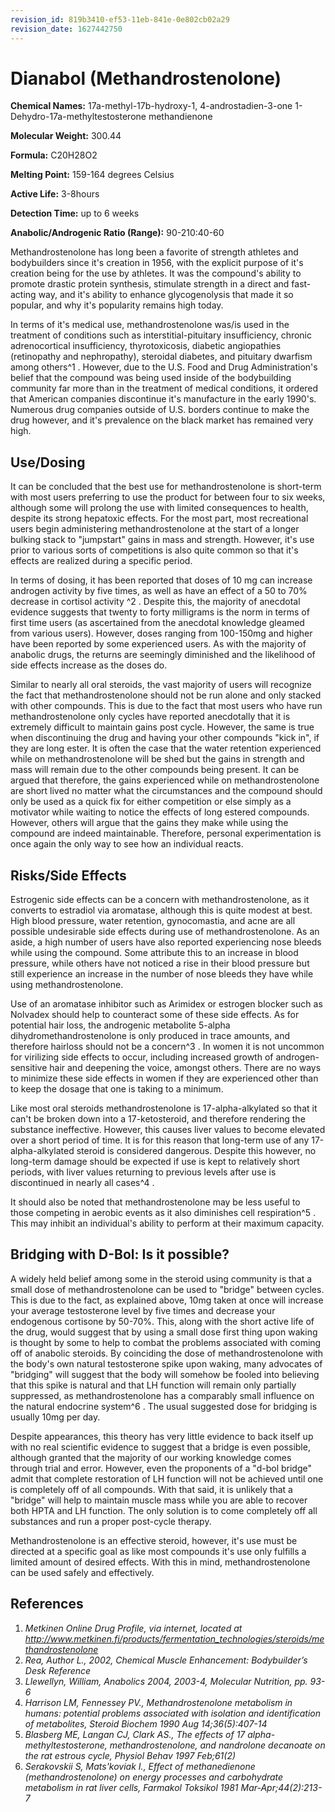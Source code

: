 ```yaml
---
revision_id: 819b3410-ef53-11eb-841e-0e802cb02a29
revision_date: 1627442750
---
```


# Dianabol (Methandrostenolone)

**Chemical Names:** 17a-methyl-17b-hydroxy-1, 4-androstadien-3-one 1-Dehydro-17a-methyltestosterone methandienone

**Molecular Weight:** 300.44

**Formula:** C20H28O2

**Melting Point:** 159-164 degrees Celsius

**Active Life:** 3-8hours

**Detection Time:** up to 6 weeks

**Anabolic/Androgenic Ratio (Range):** 90-210:40-60

Methandrostenolone has long been a favorite of strength athletes and bodybuilders since it's creation in 1956, with the explicit purpose of it's creation being for the use by athletes. It was the compound's ability to promote drastic protein synthesis, stimulate strength in a direct and fast-acting way, and it's ability to enhance glycogenolysis that made it so popular, and why it's popularity remains high today. 

In terms of it's medical use, methandrostenolone was/is used in the treatment of conditions such as interstitial-pituitary insufficiency, chronic adrenocortical insufficiency, thyrotoxicosis, diabetic angiopathies (retinopathy and nephropathy), steroidal diabetes, and pituitary dwarfism among others^1 . However, due to the U.S. Food and Drug Administration's belief that the compound was being used inside of the bodybuilding community far more than in the treatment of medical conditions, it ordered that American companies discontinue it's manufacture in the early 1990's. Numerous drug companies outside of U.S. borders continue to make the drug however, and it's prevalence on the black market has remained very high. 

## Use/Dosing

It can be concluded that the best use for methandrostenolone is short-term with most users preferring to use the product for between four to six weeks, although some will prolong the use with limited consequences to health, despite its strong hepatoxic effects. For the most part, most recreational users begin administering methandrostenolone at the start of a longer bulking stack to "jumpstart" gains in mass and strength. However, it's use prior to various sorts of competitions is also quite common so that it's effects are realized during a specific period. 

In terms of dosing, it has been reported that doses of 10 mg can increase androgen activity by five times, as well as have an effect of a 50 to 70% decrease in cortisol activity ^2 . Despite this, the majority of anecdotal evidence suggests that twenty to forty milligrams is the norm in terms of first time users (as ascertained from the anecdotal knowledge gleamed from various users). However, doses ranging from 100-150mg and higher have been reported by some experienced users. As with the majority of anabolic drugs, the returns are seemingly diminished and the likelihood of side effects increase as the doses do. 

Similar to nearly all oral steroids, the vast majority of users will recognize the fact that methandrostenolone should not be run alone and only stacked with other compounds. This is due to the fact that most users who have run methandrostenolone only cycles have reported anecdotally that it is extremely difficult to maintain gains post cycle. However, the same is true when discontinuing the drug and having your other compounds "kick in", if they are long ester. It is often the case that the water retention experienced while on methandrostenolone will be shed but the gains in strength and mass will remain due to the other compounds being present. It can be argued that therefore, the gains experienced while on methandrostenolone are short lived no matter what the circumstances and the compound should only be used as a quick fix for either competition or else simply as a motivator while waiting to notice the effects of long estered compounds. However, others will argue that the gains they make while using the compound are indeed maintainable. Therefore, personal experimentation is once again the only way to see how an individual reacts.

## Risks/Side Effects

Estrogenic side effects can be a concern with methandrostenolone, as it converts to estradiol via aromatase, although this is quite modest at best. High blood pressure, water retention, gynocomastia, and acne are all possible undesirable side effects during use of methandrostenolone. As an aside, a high number of users have also reported experiencing nose bleeds while using the compound. Some attribute this to an increase in blood pressure, while others have not noticed a rise in their blood pressure but still experience an increase in the number of nose bleeds they have while using methandrostenolone. 

Use of an aromatase inhibitor such as Arimidex or estrogen blocker such as Nolvadex should help to counteract some of these side effects. As for potential hair loss, the androgenic metabolite 5-alpha dihydromethandrostenolone is only produced in trace amounts, and therefore hairloss should not be a concern^3 . In women it is not uncommon for virilizing side effects to occur, including increased growth of androgen-sensitive hair and deepening the voice, amongst others. There are no ways to minimize these side effects in women if they are experienced other than to keep the dosage that one is taking to a minimum. 

Like most oral steroids methandrostenolone is 17-alpha-alkylated so that it can't be broken down into a 17-ketosteroid, and therefore rendering the substance ineffective. However, this causes liver values to become elevated over a short period of time. It is for this reason that long-term use of any 17-alpha-alkylated steroid is considered dangerous. Despite this however, no long-term damage should be expected if use is kept to relatively short periods, with liver values returning to previous levels after use is discontinued in nearly all cases^4 .

It should also be noted that methandrostenolone may be less useful to those competing in aerobic events as it also diminishes cell respiration^5 . This may inhibit an individual's ability to perform at their maximum capacity. 

## Bridging with D-Bol: Is it possible?

A widely held belief among some in the steroid using community is that a small dose of methandrostenolone can be used to "bridge" between cycles. This is due to the fact, as explained above, 10mg taken at once will increase your average testosterone level by five times and decrease your endogenous cortisone by 50-70%. This, along with the short active life of the drug, would suggest that by using a small dose first thing upon waking is thought by some to help to combat the problems associated with coming off of anabolic steroids. By coinciding the dose of methandrostenolone with the body's own natural testosterone spike upon waking, many advocates of "bridging" will suggest that the body will somehow be fooled into believing that this spike is natural and that LH function will remain only partially suppressed, as methandrostenolone has a comparably small influence on the natural endocrine system^6 . The usual suggested dose for bridging is usually 10mg per day. 

Despite appearances, this theory has very little evidence to back itself up with no real scientific evidence to suggest that a bridge is even possible, although granted that the majority of our working knowledge comes through trial and error. However, even the proponents of a "d-bol bridge" admit that complete restoration of LH function will not be achieved until one is completely off of all compounds. With that said, it is unlikely that a "bridge" will help to maintain muscle mass while you are able to recover both HPTA and LH function. The only solution is to come completely off all substances and run a proper post-cycle therapy.

Methandrostenolone is an effective steroid, however, it's use must be directed at a specific goal as like most compounds it's use only fulfills a limited amount of desired effects. With this in mind, methandrostenolone can be used safely and effectively. 

## References

1. *Metkinen Online Drug Profile, via internet, located at http://www.metkinen.fi/products/fermentation_technologies/steroids/methandrostenolone*
2. *Rea, Author L., 2002, Chemical Muscle Enhancement: Bodybuilder’s Desk Reference*
3. *Llewellyn, William, Anabolics 2004, 2003-4, Molecular Nutrition, pp. 93-6*
4. *Harrison LM, Fennessey PV., Methandrostenolone metabolism in humans: potential problems associated with isolation and identification of metabolites, Steroid Biochem 1990 Aug 14;36(5):407-14*
5. *Blasberg ME, Langan CJ, Clark AS., The effects of 17 alpha-methyltestosterone, methandrostenolone, and nandrolone decanoate on the rat estrous cycle, Physiol Behav 1997 Feb;61(2)*
6. *Serakovskii S, Mats'koviak I., Effect of methanedienone (methandrostenolone) on energy processes and carbohydrate metabolism in rat liver cells, Farmakol Toksikol 1981 Mar-Apr;44(2):213-7*
